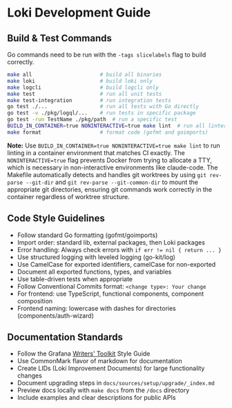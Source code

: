 # Loki Development Guide

## Build & Test Commands

Go commands need to be run with the `-tags slicelabels` flag to build correctly.

```bash
make all                      # build all binaries
make loki                     # build loki only
make logcli                   # build logcli only
make test                     # run all unit tests
make test-integration         # run integration tests
go test ./...                 # run all tests with Go directly
go test -v ./pkg/logql/...    # run tests in specific package
go test -run TestName ./pkg/path  # run a specific test
BUILD_IN_CONTAINER=true NONINTERACTIVE=true make lint  # run all linters (use in CI-like environment)
make format                   # format code (gofmt and goimports)
```

**Note:** Use `BUILD_IN_CONTAINER=true NONINTERACTIVE=true make lint` to run linting in a container environment that matches CI exactly. The `NONINTERACTIVE=true` flag prevents Docker from trying to allocate a TTY, which is necessary in non-interactive environments like claude-code. The Makefile automatically detects and handles git worktrees by using `git rev-parse --git-dir` and `git rev-parse --git-common-dir` to mount the appropriate git directories, ensuring git commands work correctly in the container regardless of worktree structure.

## Code Style Guidelines
- Follow standard Go formatting (gofmt/goimports)
- Import order: standard lib, external packages, then Loki packages
- Error handling: Always check errors with `if err != nil { return ... }`
- Use structured logging with leveled logging (go-kit/log)
- Use CamelCase for exported identifiers, camelCase for non-exported 
- Document all exported functions, types, and variables
- Use table-driven tests when appropriate
- Follow Conventional Commits format: `<change type>: Your change`
- For frontend: use TypeScript, functional components, component composition
- Frontend naming: lowercase with dashes for directories (components/auth-wizard)

## Documentation Standards
- Follow the Grafana [Writers' Toolkit](https://grafana.com/docs/writers-toolkit/) Style Guide
- Use CommonMark flavor of markdown for documentation
- Create LIDs (Loki Improvement Documents) for large functionality changes
- Document upgrading steps in `docs/sources/setup/upgrade/_index.md`
- Preview docs locally with `make docs` from the `/docs` directory
- Include examples and clear descriptions for public APIs
